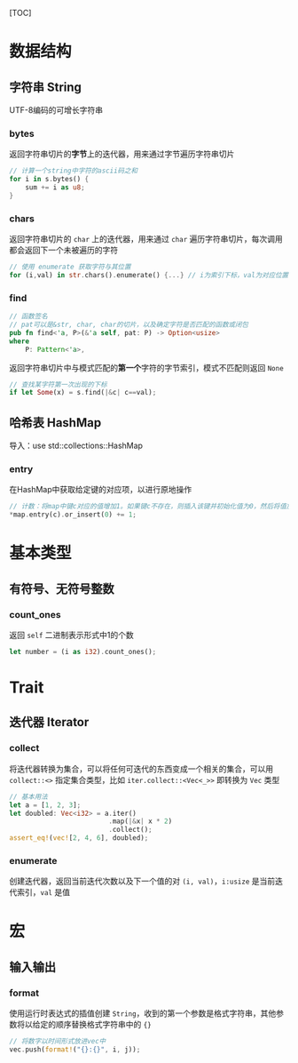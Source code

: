 [TOC]

# 数据结构

## 字符串 String

UTF-8编码的可增长字符串

### bytes

返回字符串切片的**字节**上的迭代器，用来通过字节遍历字符串切片

```rust
// 计算一个string中字符的ascii码之和
for i in s.bytes() {
    sum += i as u8;
}
```

### chars

返回字符串切片的 `char` 上的迭代器，用来通过 `char` 遍历字符串切片，每次调用都会返回下一个未被遍历的字符

```rust
// 使用 enumerate 获取字符与其位置
for (i,val) in str.chars().enumerate() {...} // i为索引下标，val为对应位置值
```

### find

```rust
// 函数签名
// pat可以是&str, char, char的切片，以及确定字符是否匹配的函数或闭包
pub fn find<'a, P>(&'a self, pat: P) -> Option<usize>
where
    P: Pattern<'a>,
```

返回字符串切片中与模式匹配的**第一个**字符的字节索引，模式不匹配则返回 `None`

```rust
// 查找某字符第一次出现的下标
if let Some(x) = s.find(|&c| c==val);
```



## 哈希表 HashMap

导入：use std::collections::HashMap

### entry

在HashMap中获取给定键的对应项，以进行原地操作

```rust
// 计数：将map中键c对应的值增加1。如果键c不存在，则插入该键并初始化值为0，然后将值加1
*map.entry(c).or_insert(0) += 1;
```

# 基本类型

## 有符号、无符号整数

### count_ones

返回 `self` 二进制表示形式中1的个数

```rust
let number = (i as i32).count_ones();
```



# Trait

## 迭代器 Iterator

### collect

将迭代器转换为集合，可以将任何可迭代的东西变成一个相关的集合，可以用 `collect::<>` 指定集合类型，比如 `iter.collect::<Vec<_>>` 即转换为 `Vec` 类型

```rust
// 基本用法
let a = [1, 2, 3];
let doubled: Vec<i32> = a.iter()
                         .map(|&x| x * 2)
                         .collect();
assert_eq!(vec![2, 4, 6], doubled);
```

### enumerate

创建迭代器，返回当前迭代次数以及下一个值的对 `(i, val)`，`i:usize` 是当前迭代索引，`val` 是值

# 宏

## 输入输出

### format

使用运行时表达式的插值创建 `String`，收到的第一个参数是格式字符串，其他参数将以给定的顺序替换格式字符串中的 `{}`

```rust
// 将数字以时间形式放进vec中
vec.push(format!("{}:{}", i, j));
```

